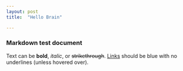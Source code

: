 ```yaml
---
layout: post
title:  "Hello Brain"

---
```


### Markdown test document

Text can be **bold**, _italic_, or ~~strikethrough~~. [Links](https://github.com) should be blue with no underlines (unless hovered over).
